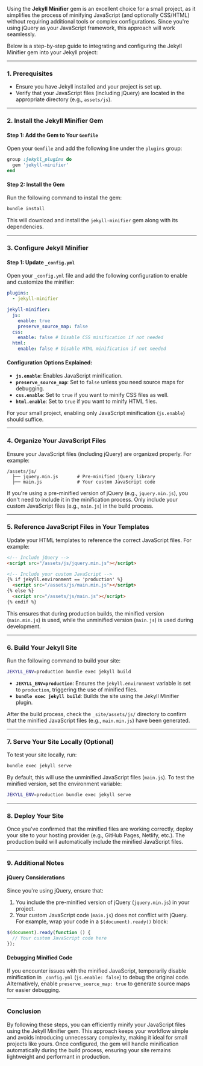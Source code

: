 Using the **Jekyll Minifier** gem is an excellent choice for a small project, as
it simplifies the process of minifying JavaScript (and optionally CSS/HTML)
without requiring additional tools or complex configurations. Since you're using
jQuery as your JavaScript framework, this approach will work seamlessly.

Below is a step-by-step guide to integrating and configuring the Jekyll Minifier
gem into your Jekyll project:

---

### **1. Prerequisites**

- Ensure you have Jekyll installed and your project is set up.
- Verify that your JavaScript files (including jQuery) are located in the
  appropriate directory (e.g., `assets/js`).

---

### **2. Install the Jekyll Minifier Gem**

#### **Step 1: Add the Gem to Your `Gemfile`**

Open your `Gemfile` and add the following line under the `plugins` group:

```ruby
group :jekyll_plugins do
  gem 'jekyll-minifier'
end
```

#### **Step 2: Install the Gem**

Run the following command to install the gem:

```bash
bundle install
```

This will download and install the `jekyll-minifier` gem along with its
dependencies.

---

### **3. Configure Jekyll Minifier**

#### **Step 1: Update `_config.yml`**

Open your `_config.yml` file and add the following configuration to enable and
customize the minifier:

```yaml
plugins:
  - jekyll-minifier

jekyll-minifier:
  js:
    enable: true
    preserve_source_map: false
  css:
    enable: false # Disable CSS minification if not needed
  html:
    enable: false # Disable HTML minification if not needed
```

#### **Configuration Options Explained**:

- **`js.enable`**: Enables JavaScript minification.
- **`preserve_source_map`**: Set to `false` unless you need source maps for
  debugging.
- **`css.enable`**: Set to `true` if you want to minify CSS files as well.
- **`html.enable`**: Set to `true` if you want to minify HTML files.

For your small project, enabling only JavaScript minification (`js.enable`)
should suffice.

---

### **4. Organize Your JavaScript Files**

Ensure your JavaScript files (including jQuery) are organized properly. For
example:

```
/assets/js/
  ├── jquery.min.js       # Pre-minified jQuery library
  ├── main.js             # Your custom JavaScript code
```

If you're using a pre-minified version of jQuery (e.g., `jquery.min.js`), you
don't need to include it in the minification process. Only include your custom
JavaScript files (e.g., `main.js`) in the build process.

---

### **5. Reference JavaScript Files in Your Templates**

Update your HTML templates to reference the correct JavaScript files. For
example:

```html
<!-- Include jQuery -->
<script src="/assets/js/jquery.min.js"></script>

<!-- Include your custom JavaScript -->
{% if jekyll.environment == 'production' %}
  <script src="/assets/js/main.min.js"></script>
{% else %}
  <script src="/assets/js/main.js"></script>
{% endif %}
```

This ensures that during production builds, the minified version (`main.min.js`)
is used, while the unminified version (`main.js`) is used during development.

---

### **6. Build Your Jekyll Site**

Run the following command to build your site:

```bash
JEKYLL_ENV=production bundle exec jekyll build
```

- **`JEKYLL_ENV=production`**: Ensures the `jekyll.environment` variable is set
  to `production`, triggering the use of minified files.
- **`bundle exec jekyll build`**: Builds the site using the Jekyll Minifier
  plugin.

After the build process, check the `_site/assets/js/` directory to confirm that
the minified JavaScript files (e.g., `main.min.js`) have been generated.

---

### **7. Serve Your Site Locally (Optional)**

To test your site locally, run:

```bash
bundle exec jekyll serve
```

By default, this will use the unminified JavaScript files (`main.js`). To test
the minified version, set the environment variable:

```bash
JEKYLL_ENV=production bundle exec jekyll serve
```

---

### **8. Deploy Your Site**

Once you've confirmed that the minified files are working correctly, deploy your
site to your hosting provider (e.g., GitHub Pages, Netlify, etc.). The
production build will automatically include the minified JavaScript files.

---

### **9. Additional Notes**

#### **jQuery Considerations**

Since you're using jQuery, ensure that:

1. You include the pre-minified version of jQuery (`jquery.min.js`) in your
   project.
2. Your custom JavaScript code (`main.js`) does not conflict with jQuery. For
   example, wrap your code in a `$(document).ready()` block:

```javascript
$(document).ready(function () {
  // Your custom JavaScript code here
});
```

#### **Debugging Minified Code**

If you encounter issues with the minified JavaScript, temporarily disable
minification in `_config.yml` (`js.enable: false`) to debug the original code.
Alternatively, enable `preserve_source_map: true` to generate source maps for
easier debugging.

---

### **Conclusion**

By following these steps, you can efficiently minify your JavaScript files using
the Jekyll Minifier gem. This approach keeps your workflow simple and avoids
introducing unnecessary complexity, making it ideal for small projects like
yours. Once configured, the gem will handle minification automatically during
the build process, ensuring your site remains lightweight and performant in
production.
